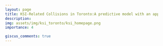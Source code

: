 ```yaml
---
layout: page
title: KSI-Related Collisions in Toronto:A predictive model with an app
description: 
img: assets/img/ksi_toronto/ksi_homepage.png
importance: 4

giscus_comments: true
---
```

